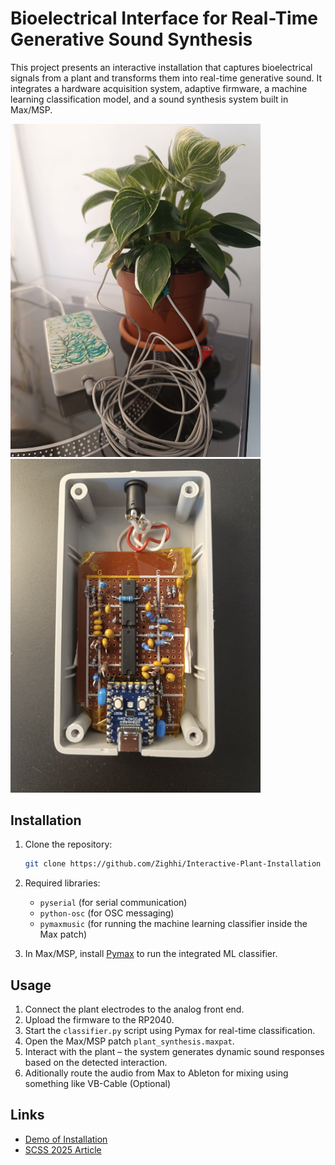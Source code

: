 # Bioelectrical Interface for Real-Time Generative Sound Synthesis

This project presents an interactive installation that captures bioelectrical signals from a plant and transforms them into real-time generative sound. It integrates a hardware acquisition system, adaptive firmware, a machine learning classification model, and a sound synthesis system built in Max/MSP.

<img src="assets/plant.jpeg" alt="Plant Setup" width="400"/>

<img src="assets/interface.jpeg" alt="Hardware Interface" width="400"/>

## Installation

1. Clone the repository:
   ```bash
   git clone https://github.com/Zighhi/Interactive-Plant-Installation
   ```
3. Required libraries:
   - `pyserial` (for serial communication)
   - `python-osc` (for OSC messaging)
   - `pymaxmusic` (for running the machine learning classifier inside the Max patch)

4. In Max/MSP, install [Pymax](https://www.danielbrownmusic.com/pymaxmusic/installation/) to run the integrated ML classifier.

## Usage

1. Connect the plant electrodes to the analog front end.
2. Upload the firmware to the RP2040.
3. Start the `classifier.py` script using Pymax for real-time classification.
4. Open the Max/MSP patch `plant_synthesis.maxpat`.
5. Interact with the plant – the system generates dynamic sound responses based on the detected interaction.
6. Aditionally route the audio from Max to Ableton for mixing using something like VB-Cable (Optional)

## Links

- [Demo of Installation](https://www.youtube.com/shorts/a0tIL53fTJs)  
- [SCSS 2025 Article](Documentation/SCSS%20Interfață%20bioelectrică%20pentru%20sinteză%20sonoră%20generativă%20în%20timp%20real%20-%20Zglimbea%20Andrei%20-%202025.pdf)  

